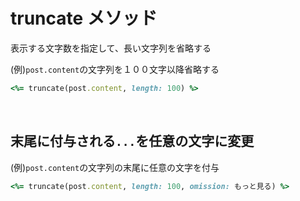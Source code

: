 # truncate メソッド
表示する文字数を指定して、長い文字列を省略する
  
(例)`post.content`の文字列を１００文字以降省略する
```rb
<%= truncate(post.content, length: 100) %>
```

<br>
  
## 末尾に付与される`...`を任意の文字に変更
  
(例)`post.content`の文字列の末尾に任意の文字を付与
```rb
<%= truncate(post.content, length: 100, omission: もっと見る) %>
```
